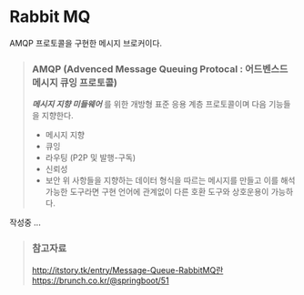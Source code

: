 # Rabbit MQ

AMQP 프로토콜을 구현한 메시지 브로커이다.

> ### AMQP (Advenced Message Queuing Protocal : 어드벤스드 메시지 큐잉 프로토콜)
> _**메시지 지향 미들웨어**_ 를 위한 개방형 표준 응용 계층 프로토콜이며 다음 기능들을 지향한다.
> * 메시지 지향
> * 큐잉
> * 라우팅 (P2P 및 발행-구독)
> * 신뢰성
> * 보안
> 위 사항들을 지향하는 데이터 형식을 따르는 메시지를 만들고 이를 해석 가능한 도구라면 구현 언어에 관계없이 다른 호환 도구와 상호운용이 가능하다.

작성중 ...

> ### 참고자료
> <http://itstory.tk/entry/Message-Queue-RabbitMQ란>  
> <https://brunch.co.kr/@springboot/51>